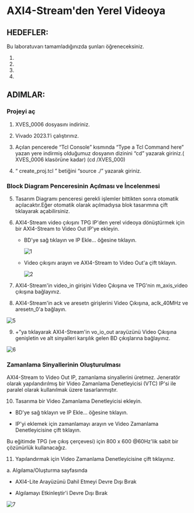 # AXI4-Stream'den Yerel Videoya
## HEDEFLER:
Bu laboratuvarı tamamladığınızda şunları öğreneceksiniz.

1.

2.

3.

4.

## ADIMLAR:

### Projeyi aç

1. XVES_0006 dosyasını indiriniz.

2. Vivado 2023.1’i çalıştırınız.

3. Açılan pencerede “Tcl Console” kısmında “Type a Tcl Command here” yazan yere indirmiş olduğumuz dosyanın dizinini “cd” yazarak giriniz.( XVES_0006  klasörüne kadar) 
(cd <path>/XVES_000)

4. “ create_proj.tcl ” betiğini “source ./” yazarak giriniz.

### Block Diagram Penceresinin Açılması ve İncelenmesi

5. Tasarım Diagramı penceresi gerekli işlemler bittikten sonra otomatik açılacaktır.Eğer otomatik olarak açılmadıysa blok tasarımına çift tıklayarak açabilirsiniz.
   
6. AXI4-Stream video çıkışını TPG IP'den yerel videoya dönüştürmek için bir AXI4-Stream to Video Out IP'ye ekleyin.
   - BD'ye sağ tıklayın ve IP Ekle… öğesine tıklayın.
     
     ![1](https://github.com/YucehanDemir/Axi_Video_Series_Labs/assets/144496589/e577994c-c4cb-4cf2-8f94-d231ce0bf3eb)

   - Video çıkışını arayın ve AXI4-Stream to Video Out'a çift tıklayın.
  
     ![2](https://github.com/YucehanDemir/Axi_Video_Series_Labs/assets/144496589/0aad1505-20c1-48f7-876a-bafc72e3c35d)

7. AXI4-Stream'in video_in girişini Video Çıkışına ve TPG'nin m_axis_video çıkışına bağlayınız.

8. AXI4-Stream'in ack ve aresetn girişlerini Video Çıkışına, aclk_40MHz ve aresetn_0'a bağlayın.

![5](https://github.com/YucehanDemir/Axi_Video_Series_Labs/assets/144496589/466b15b2-b38f-4738-9d90-0db238c1e50b)

9. +”ya tıklayarak AXI4-Stream'in vo_io_out arayüzünü Video Çıkışına genişletin ve alt sinyalleri karşılık gelen BD çıkışlarına bağlayınız.
    
![6](https://github.com/YucehanDemir/Axi_Video_Series_Labs/assets/144496589/9fb086ad-d264-4b3d-bef8-f43f90a160c2)

### Zamanlama Sinyallerinin Oluşturulması

AXI4-Stream to Video Out IP, zamanlama sinyallerini üretmez. Jeneratör olarak yapılandırılmış bir Video Zamanlama Denetleyicisi (VTC) IP'si ile paralel olarak kullanılmak üzere tasarlanmıştır.

10. Tasarıma bir Video Zamanlama Denetleyicisi ekleyin.

 -  BD'ye sağ tıklayın ve IP Ekle… öğesine tıklayın.
     
 - IP'yi eklemek için zamanlamayı arayın ve Video Zamanlama Denetleyicisine çift tıklayın.

Bu eğitimde TPG (ve çıkış çerçevesi) için 800 x 600 @60Hz'lik sabit bir çözünürlük kullanacağız.

11. Yapılandırmak için Video Zamanlama Denetleyicisine çift tıklayınız.

a. Algılama/Oluşturma sayfasında

- AXI4-Lite Arayüzünü Dahil Etmeyi Devre Dışı Bırak
  
- Algılamayı Etkinleştir'i Devre Dışı Bırak

![7](https://github.com/YucehanDemir/Axi_Video_Series_Labs/assets/144496589/4c423d7d-9fce-4478-9970-0fe23dbe4501)

    

